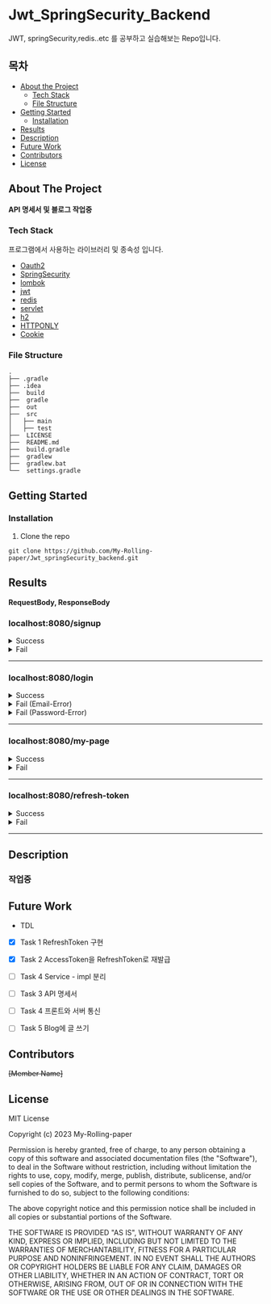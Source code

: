 

# Jwt_SpringSecurity_Backend
JWT, springSecurity,redis..etc 를 공부하고 실습해보는 Repo입니다.


<!-- TABLE OF CONTENTS -->
## 목차

* [About the Project](#about-the-project)
  * [Tech Stack](#tech-stack)
  * [File Structure](#file-structure)
* [Getting Started](#getting-started)
  * [Installation](#installation)
* [Results](#results)
* [Description](#description)
* [Future Work](#future-work)
* [Contributors](#contributors)
* [License](#license)


<!-- ABOUT THE PROJECT -->
## About The Project
**API 명세서 및 블로그 작업중**

### Tech Stack
프로그램에서 사용하는 라이브러리 및 종속성 입니다. 
* [Oauth2](https://oauth.net/2/)
* [SpringSecurity](https://docs.spring.io/spring-security/reference/index.html)
* [lombok](https://projectlombok.org/setup/)
* [jwt](https://jwt.io/)
* [redis](https://redis.io/) 
* [servlet](https://www.ros.org/) 
* [h2](https://www.h2database.com/html/main.html)
* [HTTPONLY](https://developer.mozilla.org/ko/docs/Web/HTTP/Cookies)
* [Cookie](https://docs.spring.io/spring-boot/docs/current/reference/htmlsingle/#boot-features-web-cookies)

### File Structure
    .
    ├── .gradle                
    ├── .idea                  
    ├──  build
    ├──  gradle    
    ├──  out                   
    ├──  src                   
    │   ├── main                
    │   ├── test   
    ├──  LICENSE  
    ├──  README.md             
    ├──  build.gradle           
    ├──  gradlew               
    ├──  gradlew.bat         
    └──  settings.gradle     
    

<!-- GETTING STARTED -->
## Getting Started

### Installation
1. Clone the repo
```
git clone https://github.com/My-Rolling-paper/Jwt_springSecurity_backend.git
```

<!-- RESULTS -->
## Results
**RequestBody, ResponseBody** 
### localhost:8080/signup

<details>
    <summary> Success </summary>
 
**RequestBody**
```
{
    "email":"kevin0928@naver.com",
    "name" : "kevin",
    "password" : "1234"
}
```
**ResponseBody**
```
{
    "code": 200,
    "message": "회원 가입 성공",
    "data": {
        "id": 1,
        "name": "kevin",
        "email": "kevin0928@naver.com",
        "roles": [
            "ROLE_USER"
        ],
        "enabled": true,
        "password": "$2a$10$ZDBOfnZBgF4CgAtL8bnEeONjc.WuXoCs86oPGN2SlB/Sa0FKLWFXK",
        "username": "kevin0928@naver.com",
        "authorities": [
            {
                "authority": "ROLE_USER"
            }
        ],
        "accountNonLocked": true,
        "accountNonExpired": true,
        "credentialsNonExpired": true
    }
}
```
</details>


<details>
    <summary> Fail </summary>
 
**RequestBody**
```
{
    "email":"kevin0928@naver.com", -> 중복된 이메일 
    "name" : "kevin",
    "password" : "1234"
}
```
**ResponseBody**
```
{
    "code": 400,
    "message": "이미 사용 중인 이메일입니다.",
    "data": null
}
```
</details>

---
### localhost:8080/login

<details>
    <summary> Success </summary>
 
**RequestBody**
```
{
    "email":"kevin0928@naver.com",
    "password" : "1234"
}
```
**ResponseBody**
 ## header
 ```
refreshToken=eyJhbGciOiJIUzI1NiJ9.eyJzdWIiOiJrZXZpbjA5MjhAbmF2ZXIuY29tIiwicm9sZXMiOlsiUk9MRV9VU0VSIl0sIkFVVEhPUklUSUVTX0tFWSI6WyJST0xFX1VTRVIiXSwiaWF0IjoxNjg0MzE4ODk2LCJleHAiOjE2ODQ1MzQ4OTZ9.9j4sQY7XtQgtm45gWbgpsHFxqTeKZAQVwTqpplbWhkA; Path=/; Max-Age=3600000; Expires=Wed, 28 Jun 2023 02:21:37 GMT; Secure; HttpOnly
 ```
 ## body
```
{
    "code": 200,
    "message": "로그인 성공",
    "token": "eyJhbGciOiJIUzI1NiJ9.eyJzdWIiOiJrZXZpbjA5MjhAbmF2ZXIuY29tIiwicm9sZXMiOlsiUk9MRV9VU0VSIl0sIkFVVEhPUklUSUVTX0tFWSI6WyJST0xFX1VTRVIiXSwiaWF0IjoxNjg0MzIyODQ4LCJleHAiOjE2ODQzMjY0NDh9.sQoCaB-Mt8B0nuIs9ySVXax4y_LjPUmHgiuOUrnAJPc",
    "expireTimeMs": 1684326448397 // 현재시간 + expiredTime(1시간)
}
```
</details>


<details>
    <summary> Fail (Email-Error) </summary>
 
**RequestBody**
```
{
    "email":"kevin0928@nver.com", -> 틀린 이메일
    "password" : "1234"
}
```
**ResponseBody**
```
{
    "code": 400,
    "message": "이메일을 잘못 입력하셨습니다.",
    "token": null
}
```
</details>

<details>
    <summary> Fail (Password-Error) </summary>
 
**RequestBody**
```
{
    "email":"kevin0928@nver.com", 
    "password" : "1234" -> 틀린 비밀번호 
}
```
**ResponseBody**
```
{
    "code": 400,
    "message": "비밀번호를 잘못 입력하셨습니다.",
    "token": null
}
```
</details>

---
### localhost:8080/my-page

<details>
    <summary> Success </summary>
 
**Authentication HttpServletRequest**
**ResponseBody**
```
{
    "code": 200,
    "message": "회원 인증 성공",
    "token": "eyJhbGciOiJIUzI1NiJ9.eyJzdWIiOiJrZXZpbjA5MjhAbmF2ZXIuY29tIiwicm9sZXMiOlsiUk9MRV9VU0VSIl0sIkFVVEhPUklUSUVTX0tFWSI6WyJST0xFX1VTRVIiXSwiaWF0IjoxNjg0MzA4OTQzLCJleHAiOjE2ODQzMTI1NDN9.j7kc9oXi87ET4yH9X2pmOhSwIMu391S3zmYE3e7T-qU"
}
```
</details>

<details>
    <summary> Fail </summary>
 
**Non-authentication HttpServletRequest**
**ResponseBody**
```
{
    "code": 401,
    "message": "회원 인증 실패",
    "token": null
}
```
</details>

---
### localhost:8080/refresh-token

<details>
    <summary> Success </summary>
 
**member has a refresh token**
**RequestBody**
```
{

    "refreshToken":"eyJhbGciOiJIUzI1NiJ9.eyJzdWIiOiJrZXZpbjA5MjhAbmF2ZXIuY29tIiwicm9sZXMiOlsiUk9MRV9VU0VSIl0sIkFVVEhPUklUSUVTX0tFWSI6WyJST0xFX1VTRVIiXSwiaWF0IjoxNjg0MzA5MzY5LCJleHAiOjE2ODQ1MjUzNjl9.g34oe9qIMlU-mA4Obosr2LioezBwoKXMc9OPhM00GpM"
}
```
**ResponseBody**
```
{
    "code": 200,
    "message": "토큰 재발급 성공",
    "token": "eyJhbGciOiJIUzI1NiJ9.eyJzdWIiOiJrZXZpbjA5MjhAbmF2ZXIuY29tIiwicm9sZXMiOlsiUk9MRV9VU0VSIl0sIkFVVEhPUklUSUVTX0tFWSI6WyJST0xFX1VTRVIiXSwiaWF0IjoxNjg0MzIzNDgzLCJleHAiOjE2ODQzMjcwODN9.Ue78s-G6XOcw7Djodd0pNtsDsCGEmH58bc0em39TFiE",
    "expireTimeMs": 1684327083420
}
```
</details>

<details>
    <summary> Fail </summary>
 
**Member does not have a refresh token**
**RequestBody**
```
{

    "refreshToken":""
}
```
**ResponseBody**
```
{
    "timestamp": "2023-05-17T07:47:39.382+00:00",
    "status": 500,
    "error": "Internal Server Error",
    "path": "/refresh-token"
}
```
</details>

---
<!-- Description -->
## Description
### 작업중

<!-- FUTURE WORK -->
## Future Work
* TDL
- [x] Task 1 RefreshToken 구현
- [x] Task 2 AccessToken을 RefreshToken로 재발급
- [ ] Task 4 Service - impl 분리
- [ ] Task 3 API 명세서
- [ ] Task 4 프론트와 서버 통신
- [ ] Task 5 Blog에 글 쓰기



<!-- CONTRIBUTORS -->
## Contributors
~~[Member Name]~~




<!-- LICENSE -->
## License
MIT License

Copyright (c) 2023 My-Rolling-paper

Permission is hereby granted, free of charge, to any person obtaining a copy
of this software and associated documentation files (the "Software"), to deal
in the Software without restriction, including without limitation the rights
to use, copy, modify, merge, publish, distribute, sublicense, and/or sell
copies of the Software, and to permit persons to whom the Software is
furnished to do so, subject to the following conditions:

The above copyright notice and this permission notice shall be included in all
copies or substantial portions of the Software.

THE SOFTWARE IS PROVIDED "AS IS", WITHOUT WARRANTY OF ANY KIND, EXPRESS OR
IMPLIED, INCLUDING BUT NOT LIMITED TO THE WARRANTIES OF MERCHANTABILITY,
FITNESS FOR A PARTICULAR PURPOSE AND NONINFRINGEMENT. IN NO EVENT SHALL THE
AUTHORS OR COPYRIGHT HOLDERS BE LIABLE FOR ANY CLAIM, DAMAGES OR OTHER
LIABILITY, WHETHER IN AN ACTION OF CONTRACT, TORT OR OTHERWISE, ARISING FROM,
OUT OF OR IN CONNECTION WITH THE SOFTWARE OR THE USE OR OTHER DEALINGS IN THE
SOFTWARE.
